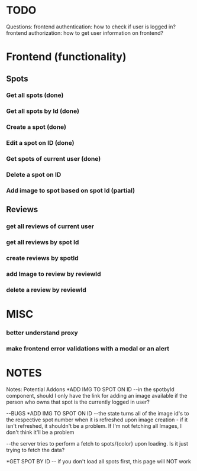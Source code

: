 # TODO

Questions:
frontend authentication: how to check if user is logged in?
frontend authorization: how to get user information on frontend?


# Frontend (functionality)

## Spots

### Get all spots (done)
### Get all spots by Id (done)
### Create a spot (done)
### Edit a spot on ID (done)
### Get spots of current user (done)

### Delete a spot on ID

### Add image to spot based on spot Id (partial)

## Reviews

### get all reviews of current user
### get all reviews by spot Id
### create reviews by spotId
### add Image to review by reviewId
### delete a review by reviewId


# MISC

### better understand proxy

### make frontend error validations with a modal or an alert


# NOTES
Notes:
Potential Addons
*ADD IMG TO SPOT ON ID
--in the spotbyId component, should I only have the link for adding an image available if the person who owns that spot is the currently logged in user?


--BUGS
*ADD IMG TO SPOT ON ID
--the state turns all of the image id's to the respective spot number when it is refreshed upon image creation - if it isn't refreshed, it shouldn't be a problem. If I'm not fetching all Images, I don't think it'll be a problem

--the server tries to perform a fetch to spots/{color} upon loading. Is it just trying to fetch the data?

*GET SPOT BY ID
-- if you don't load all spots first, this page will NOT work
